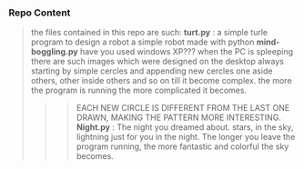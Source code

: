 ### Repo Content 
> the files contained in this repo are such:
**turt.py** : a simple turle program to design a robot a simple robot made with python
**mind-boggling.py** have you used windows XP??? 
when the PC is spleeping there are such images which were designed on the desktop always starting by simple cercles and appending new cercles one aside others, other inside others and so on till it become complex. the more the program is running the more complicated it becomes.
>>> EACH NEW CIRCLE IS DIFFERENT FROM THE LAST ONE DRAWN, MAKING THE PATTERN MORE INTERESTING.
**Night.py** : The night you dreamed about. stars, in the sky, lightning just for you in the night. The longer you
leave the program running, the more fantastic and colorful the sky becomes.